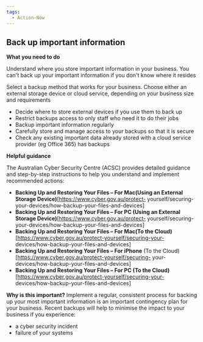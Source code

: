 ```yaml
---
tags:
  - Action-Now
---
```

## Back up important information

**What you need to do**

Understand where you store important information in your business. You can't back up your important information if you don't know where it resides

Select a backup method that works for your business. Choose either an external storage device or cloud service, depending on your business size and requirements

- Decide where to store external devices if you use them to back up  
- Restrict backups access to only staff who need it to do their jobs  
- Backup important information regularly  
- Carefully store and manage access to your backups so that it is secure  
- Check any existing important data already stored with a cloud service provider (eg Office 365) has backups

**Helpful guidance**

The Australian Cyber Security Centre (ACSC) provides detailed guidance and step-by-step instructions to help you understand and implement recommended actions:

- **Backing Up and Restoring Your Files – For Mac(Using an External Storage Device)**[https://www.cyber.gov.au/protect- yourself/securing-your-devices/how-backup-your-files-and-devices]
- **Backing Up and Restoring Your Files – For PC (Using an External Storage Device)**[https://www.cyber.gov.au/protect- yourself/securing-your-devices/how-backup-your-files-and-devices]
- **Backing Up and Restoring Your Files – For Mac(To the Cloud)** [https://www.cyber.gov.au/protect-yourself/securing-your- devices/how-backup-your-files-and-devices]
- **Backing Up and Restoring Your Files – For iPhone** (To the Cloud) [https://www.cyber.gov.au/protect-yourself/securing- your-devices/how-backup-your-files-and-devices]
- **Backing Up and Restoring Your Files – For PC (To the Cloud)** [https://www.cyber.gov.au/protect-yourself/securing-your- devices/how-backup-your-files-and-devices]

**Why is this important?**
Implement a regular, consistent process for backing up your most important information is an important contingency plan for your business. Recent backups will help to minimise the impact to your business if you experience:

- a cyber security incident 
- failure of your systems